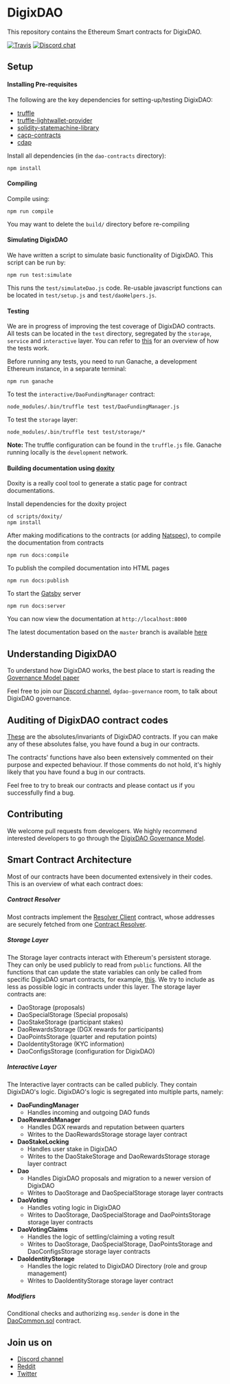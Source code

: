 # DigixDAO
This repository contains the Ethereum Smart contracts for DigixDAO.

[![Travis](https://img.shields.io/travis/DigixGlobal/dao-contracts.svg)](https://travis-ci.org/DigixGlobal/dao-contracts)
[![Discord chat](https://img.shields.io/badge/discord-join%20chat%20%E2%86%92-brightgreen.svg?style=flat)](https://discord.gg/mBdKTjY)

## Setup
#### Installing Pre-requisites
The following are the key dependencies for setting-up/testing DigixDAO:
* [truffle](https://truffleframework.com/docs)
* [truffle-lightwallet-provider](https://github.com/DigixGlobal/truffle-lightwallet-provider)
* [solidity-statemachine-library](https://github.com/DigixGlobal/solidity-statemachine-library)
* [cacp-contracts](https://github.com/DigixGlobal/cacp-contracts/tree/dao)
* [cdap](https://github.com/DigixGlobal/cdap)

Install all dependencies (in the `dao-contracts` directory):
```
npm install
```

#### Compiling
Compile using:
```
npm run compile
```
You may want to delete the `build/` directory before re-compiling

#### Simulating DigixDAO
We have written a script to simulate basic functionality of DigixDAO. This
script can be run by:
```
npm run test:simulate
```
This runs the `test/simulateDao.js` code. Re-usable javascript functions can
be located in `test/setup.js` and `test/daoHelpers.js`.

#### Testing
We are in progress of improving the test coverage of DigixDAO contracts. All tests can be
located in the `test` directory, segregated by the `storage`, `service` and
`interactive` layer. You can refer to [this](DIGIXDAO_TEST_SETUP.md) for an overview of how the tests work.

Before running any tests, you need to run Ganache, a development Ethereum instance, in a separate terminal:
```
npm run ganache
```

To test the `interactive/DaoFundingManager` contract:
```
node_modules/.bin/truffle test test/DaoFundingManager.js
```

To test the `storage` layer:
```
node_modules/.bin/truffle test test/storage/*
```

<strong>Note: </strong>The truffle configuration can be found in the
`truffle.js` file. Ganache running locally is the `development` network.

#### Building documentation using [doxity](https://github.com/DigixGlobal/doxity/tree/doxity-latest)
Doxity is a really cool tool to generate a static page for contract documentations.

Install dependencies for the doxity project
```
cd scripts/doxity/
npm install
```

After making modifications to the contracts (or adding [Natspec](https://github.com/ethereum/wiki/wiki/Ethereum-Natural-Specification-Format)), to compile the documentation from contracts
```
npm run docs:compile
```

To publish the compiled documentation into HTML pages
```
npm run docs:publish
```

To start the [Gatsby](https://www.npmjs.com/package/gatsby) server
```
npm run docs:server
```

You can now view the documentation at `http://localhost:8000`

The latest documentation based on the `master` branch is available [here](https://digixglobal.github.io/dao-contracts)

## Understanding DigixDAO
To understand how DigixDAO works, the best place to start is reading  the [Governance Model paper](doc/GovernanceModel.pdf)

Feel free to join our [Discord channel](https://discord.gg/mBdKTjY), `dgdao-governance` room, to talk about DigixDAO governance.

## Auditing of DigixDAO contract codes
[These](DIGIXDAO_ABSOLUTES.md) are the absolutes/invariants of DigixDAO contracts. If you can make any of these absolutes false, you have found a bug in our contracts.

The contracts' functions have also been extensively commented on their purpose and expected behaviour. If those comments do not hold, it's highly likely that you have found a bug in our contracts.

Feel free to try to break our contracts and please contact us if you successfully find a bug.

## Contributing
We welcome pull requests from developers. We highly recommend interested
developers to go through the [DigixDAO Governance Model](doc/GovernanceModel.pdf).

## Smart Contract Architecture
Most of our contracts have been documented extensively in their codes. This is an overview of what each contract does:
##### Contract Resolver
Most contracts implement the [Resolver Client](https://github.com/DigixGlobal/cacp-contracts/blob/dao/contracts/ResolverClient.sol) contract, whose addresses are securely fetched from one [Contract Resolver](https://github.com/DigixGlobal/cacp-contracts/blob/dao/contracts/ContractResolver.sol).

##### Storage Layer
The Storage layer contracts interact with Ethereum's persistent storage. They can only be used publicly to read from `public` functions. All the functions that can update the state variables can only be called from specific DigixDAO smart contracts, for example, [this](https://github.com/DigixGlobal/dao-contracts/blob/dev/contracts/storage/DaoStorage.sol#L596). We try to include as less as possible logic in contracts under this layer. The storage layer contracts are:
* DaoStorage (proposals)
* DaoSpecialStorage (Special proposals)
* DaoStakeStorage (participant stakes)
* DaoRewardsStorage (DGX rewards for participants)
* DaoPointsStorage (quarter and reputation points)
* DaoIdentityStorage (KYC information)
* DaoConfigsStorage (configuration for DigixDAO)

##### Interactive Layer
The Interactive layer contracts can be called publicly. They contain DigixDAO's logic. DigixDAO's logic is segregated into multiple parts, namely:
* <strong>DaoFundingManager</strong>
  * Handles incoming and outgoing DAO funds
* <strong>DaoRewardsManager</strong>
  * Handles DGX rewards and reputation between quarters
  * Writes to the DaoRewardsStorage storage layer contract
* <strong>DaoStakeLocking</strong>
  * Handles user stake in DigixDAO
  * Writes to the DaoStakeStorage and DaoRewardsStorage storage layer contract
* <strong>Dao</strong>
  * Handles DigixDAO proposals and migration to a newer version of DigixDAO
  * Writes to DaoStorage and DaoSpecialStorage storage layer contracts
* <strong>DaoVoting</strong>
  * Handles voting logic in DigixDAO
  * Writes to DaoStorage, DaoSpecialStorage and DaoPointsStorage storage layer contracts
* <strong>DaoVotingClaims</strong>
  * Handles the logic of settling/claiming a voting result
  * Writes to DaoStorage, DaoSpecialStorage, DaoPointsStorage and DaoConfigsStorage storage layer contracts
* <strong>DaoIdentityStorage</strong>
  * Handles the logic related to DigixDAO Directory (role and group management)
  * Writes to DaoIdentityStorage storage layer contract

##### Modifiers
Conditional checks and authorizing `msg.sender` is done in the [DaoCommon.sol](https://github.com/DigixGlobal/dao-contracts/blob/dev/contracts/common/DaoCommon.sol) contract.

## Join us on
* [Discord channel](https://discord.gg/mBdKTjY)
* [Reddit](https://www.reddit.com/r/digix/)
* [Twitter](https://twitter.com/digixglobal)
